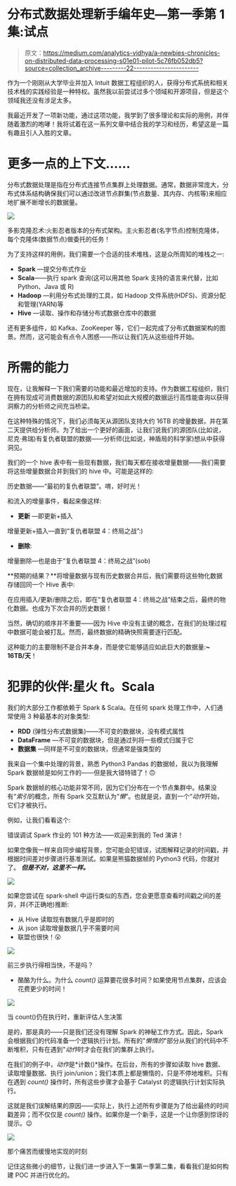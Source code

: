 # 分布式数据处理新手编年史—第一季第 1 集:试点

> 原文：<https://medium.com/analytics-vidhya/a-newbies-chronicles-on-distributed-data-processing-s01e01-pilot-5c76fb052db5?source=collection_archive---------22----------------------->

作为一个刚刚从大学毕业并加入 Intuit 数据工程组织的人，获得分布式系统和相关技术栈的实践经验是一种特权。虽然我以前尝试过多个领域和开源项目，但是这个领域我还没有涉足太多。

我最近开发了一项新功能，通过这项功能，我学到了很多理论和实际的用例，并伴随着激烈的咆哮！我将试着在这一系列文章中结合我的学习和经历，希望这是一篇有趣且引人入胜的文章。

# **更多一点的上下文……**

分布式数据处理是指在分布式连接节点集群上处理数据。通常，数据非常庞大，分布式体系结构确保我们可以通过改进节点群集(节点数量、其内存、内核等)来相应地扩展不断增长的数据量。

![](img/fe2530ed28bfef792cd54b3b33d28cea.png)

多影克隆忍术:火影忍者版本的分布式架构。主火影忍者(名字节点)控制克隆体，每个克隆体(数据节点)做委托的任务！

为了支持这样的用例，我们需要一个合适的技术堆栈，这是众所周知的堆栈之一:

*   **Spark** —提交分布式作业
*   **Scala**——执行 spark 查询(这可以用其他 Spark 支持的语言来代替，比如 Python、Java 或 R)
*   **Hadoop** —利用分布式处理的工具，如 Hadoop 文件系统(HDFS)、资源分配和管理(YARN)等
*   **Hive** —读取、操作和存储分布式数据仓库中的数据

还有更多组件，如 Kafka、ZooKeeper 等，它们一起完成了分布式数据架构的图景。然而，这可能会有点令人困惑——所以让我们先从这些组件开始。

# 所需的能力

现在，让我解释一下我们需要的功能和最近增加的支持。作为数据工程组织，我们在拥有现成可消费数据的源团队和希望对如此大规模的数据运行高性能查询以获得洞察力的分析师之间充当桥梁。

在这种特殊的情况下，我们必须每天从源团队支持大约 16TB 的增量数据，并在第二天提供给分析师。为了给出一个更好的画面，让我们说我们的源团队(比如说，尼克·弗瑞)有复仇者联盟的数据——分析师(比如说，神盾局的科学家)想从中获得洞见。

我们的一个 hive 表中有一些现有数据，我们每天都在接收增量数据——我们需要将这些增量数据合并到我们的 hive 中。可能是这样的:

历史数据——“最初的复仇者联盟”。唷，好时光！

和流入的增量事件，看起来像这样:

*   **更新** —即更新+插入

增量更新+插入—直到“复仇者联盟 4：终局之战”:)

*   **删除**:

增量删除—也是由于“复仇者联盟 4：终局之战”(sob)

**预期的结果？**将增量数据与现有历史数据合并后，我们需要将这些物化数据存储回同一个 Hive 表中:

在应用插入/更新/删除之后，即在“复仇者联盟 4：终局之战”结束之后，最终的物化数据。也成为下次合并的历史数据！

当然，确切的顺序并不重要——因为 Hive 中没有主键的概念，在我们的处理过程中数据可能会被打乱。然而，最终数据的精确快照需要逐行匹配。

这种能力的主要限制不是合并本身，而是使它能够适应如此巨大的数据量:**~ 16TB/天**！

# **犯罪的伙伴:星火 ft。Scala**

我们的大部分工作都依赖于 Spark & Scala。在任何 spark 处理工作中，人们通常使用 3 种最基本的对象类型:

*   **RDD** (弹性分布式数据集)——不可变的数据块，没有模式属性
*   **DataFrame** —不可变的数据块，但是通过列将一些模式归属于它
*   **数据集** —同样是不可变的数据块，但通常是强类型的

我来自一个集中处理的背景，熟悉 Python3 Pandas 的数据帧，我以为我理解 Spark 数据帧是如何工作的——但是我大错特错了！🙃

Spark 数据帧的核心功能非常不同，因为它们分布在一个节点集群中。结果没有“*索引*的概念，所有 Spark 交互默认为“*懒*”。也就是说，直到一个“*动作*开始，它们才被执行。

例如，让我们看看这个:

错误调试 Spark 作业的 101 种方法——欢迎来到我的 Ted 演讲！

如果您像我一样来自同步编程背景，您可能会犯错误，试图解释记录的时间戳，并根据时间差对步骤进行基准测试。如果是熊猫数据帧的 Python3 代码，你就对了。 ***但是不对，这里不一样。***

![](img/12f04cafcee887254bc7adcbd9ec485b.png)

如果您尝试在 spark-shell 中运行类似的东西，您会更愿意查看时间戳之间的差异，并(不正确地)推断:

*   从 Hive 读取现有数据几乎是即时的
*   从 json 读取增量数据几乎不需要时间
*   联盟也很快！😮

![](img/66fbc415ed959f2a906e76772c934a76.png)

前三步执行得相当快，不是吗？

*   酪酪为什么。为什么 *count()* 运算要花很多时间？如果使用节点集群，应该会花费更少的时间！

![](img/39eb2073fb9aa220e9a4559457b918b9.png)

当 count()仍在执行时，重新评估人生决策

是的，那是真的——只是我们还没有理解 Spark 的神秘工作方式。因此，Spark 会根据我们的代码准备一个逻辑执行计划。所有的"*懒惰的*"部分从我们的代码中不断堆积，只有在遇到"*动作*时才会在我们的集群上执行。

在我们的例子中，*动作*是*计数()*操作。在后台，所有的步骤如读取 hive 数据、读取增量数据、执行 join/union；我们本质上都是懒惰的，只是不停地堆积。只有在遇到 *count()* 操作时，所有这些步骤才会基于 Catalyst 的逻辑执行计划实际执行。

这就是我们误解结果的原因——实际上，执行上述所有步骤是为了给出最终的时间戳差异；而不仅仅是 *count()* 操作。如果你是一个新手，这是一个让你感到惊讶的提示。😉

![](img/0258bcdf501210c9d3bbb773f89719f0.png)

那个痛苦而缓慢地实现的时刻

记住这些微小的细节，让我们进一步进入下一集第一季第二集，看看我们是如何构建 POC 并进行优化的。